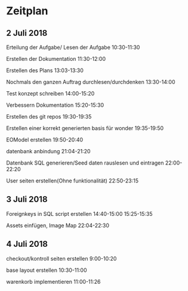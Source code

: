 # Zeitplan

## 2 Juli 2018

Erteilung der Aufgabe/ Lesen der Aufgabe
10:30-11:30

Erstellen der Dokumentation
11:30-12:00

Erstellen des Plans
13:03-13:30

Nochmals den ganzen Auftrag durchlesen/durchdenken
13:30-14:00

Test konzept schreiben
14:00-15:20

Verbessern Dokumentation
15:20-15:30

Erstellen des git repos
19:30-19:35

Erstellen einer korrekt generierten basis  für wonder
19:35-19:50

EOModel erstellen
19:50-20:40

datenbank anbindung
21:04-21:20

Datenbank SQL generieren/Seed daten rauslesen und eintragen
22:00-22:20

User seiten erstellen(Ohne funktionalität)
22:50-23:15

## 3 Juli 2018

Foreignkeys in SQL script erstellen
14:40-15:00
15:25-15:35

Assets einfügen, Image Map
22:04-22:30

## 4 Juli 2018

checkout/kontroll seiten erstellen
9:00-10:20

base layout erstellen
10:30-11:00

warenkorb implementieren
11:00-11:26
